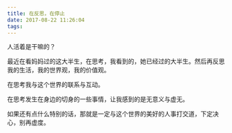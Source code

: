 ```yaml
---
title: 在反思，在停止
date: 2017-08-22 11:26:04
tags:
---
```


人活着是干嘛的？

最近在看妈妈过的这大半生，在思考，我看到的，她已经过的大半生。然后再反思我的生活，我的世界观，我的价值观。

在思考我与这个世界的联系与互动。

在思考发生在身边的切身的一些事情，让我感到的是无意义与虚无。

如果还有点什么特别的话，那就是一定与这个世界的美好的人事打交道，下定决心，别再虚度。